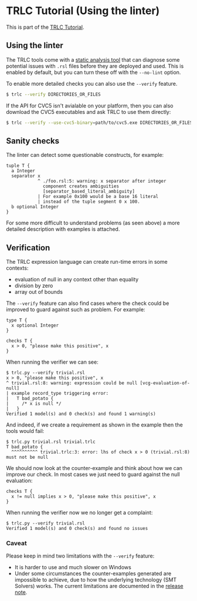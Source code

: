 # TRLC Tutorial (Using the linter)

This is part of the [TRLC Tutorial](TUTORIAL.md).

## Using the linter

The TRLC tools come with a [static analysis tool](linter.md) that can
diagnose some potential issues with `.rsl` files before they are
deployed and used. This is enabled by default, but you can turn these
off with the `--no-lint` option.

To enable more detailed checks you can also use the `--verify`
feature.

```bash
$ trlc --verify DIRECTORIES_OR_FILES
```

If the API for CVC5 isn't avialable on your platform, then you can
also download the CVC5 executables and ask TRLC to use them directly:

```bash
$ trlc --verify --use-cvc5-binary=path/to/cvc5.exe DIRECTORIES_OR_FILES
```

## Sanity checks

The linter can detect some questionable constructs, for example:

```
tuple T {
  a Integer
  separator x
            ^ ./foo.rsl:5: warning: x separator after integer
              component creates ambiguities
              [separator_based_literal_ambiguity]
            | For example 0x100 would be a base 16 literal
            | instead of the tuple segment 0 x 100.
  b optional Integer
}
```

For some more difficult to understand problems (as seen above) a more
detailed description with examples is attached.

## Verification

The TRLC expression language can create run-time errors in some
contexts:

* evaluation of null in any context other than equality
* division by zero
* array out of bounds

The `--verify` feature can also find cases where the check
could be improved to guard against such as problem. For example:

```trlc
type T {
  x optional Integer
}

checks T {
  x > 0, "please make this positive", x
}
```

When running the verifier we can see:

```plain
$ trlc.py --verify trivial.rsl
x > 0, "please make this positive", x
^ trivial.rsl:8: warning: expression could be null [vcg-evaluation-of-null]
| example record_type triggering error:
|   T bad_potato {
|     /* x is null */
|   }
Verified 1 model(s) and 0 check(s) and found 1 warning(s)
```

And indeed, if we create a requirement as shown in the example then
the tools would fail:

```plain
$ trlc.py trivial.rsl trivial.trlc
T bad_potato {
  ^^^^^^^^^^ trivial.trlc:3: error: lhs of check x > 0 (trivial.rsl:8) must not be null
```

We should now look at the counter-example and think about how we can
improve our check. In most cases we just need to guard against the
null evaluation:

```trlc
checks T {
  x != null implies x > 0, "please make this positive", x
}
```

When running the verifier now we no longer get a complaint:

```plain
$ trlc.py --verify trivial.rsl
Verified 1 model(s) and 0 check(s) and found no issues
```

### Caveat

Please keep in mind two limitations with the `--verify`
feature:

* It is harder to use and much slower on Windows
* Under some circumstances the counter-examples generated are
  impossible to achieve, due to how the underlying technology (SMT
  Solvers) works. The current limitations are documented in the
  [release note](CHANGELOG.md).
